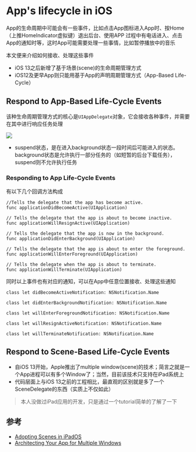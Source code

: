 # App's lifecycle in iOS

App的生命周期中可能会有一些事件，比如点击App图标进入App时、按Home（上推HomeIndicator虚拟键）退出后台、使用APP
过程中有电话进入、点击App的通知时等，这时App可能需要处理一些事情，比如暂停播放中的音乐

本文便来介绍如何接收、处理这些事件

- iOS 13之后新增了基于场景(scene)的生命周期管理方式
- iOS12及更早App则只能用基于App的声明周期管理方式（App-Based Life-Cycle）

## Respond to App-Based Life-Cycle Events

该种生命周期管理方式的核心是`UIAppDelegate`对象，它会接收各种事件，并需要在其中进行响应任务处理

![](https://github.com/songgeb/I-Love-iOS/blob/master/Images/app-state_dark.png?raw=true)

- suspend状态，是在进入background状态一段时间后可能进入的状态。background状态是允许执行一部分任务的（如短暂的后台下载任务），suspend则不允许执行任务

### Responding to App Life-Cycle Events

有以下几个回调方法构成

```
//Tells the delegate that the app has become active.
func applicationDidBecomeActive(UIApplication)

// Tells the delegate that the app is about to become inactive.
func applicationWillResignActive(UIApplication)

// Tells the delegate that the app is now in the background.
func applicationDidEnterBackground(UIApplication)

// Tells the delegate that the app is about to enter the foreground.
func applicationWillEnterForeground(UIApplication)

// Tells the delegate when the app is about to terminate.
func applicationWillTerminate(UIApplication)
```

同时以上事件也有对应的通知，可以在App中任意位置接收、处理这些通知

```
class let didBecomeActiveNotification: NSNotification.Name

class let didEnterBackgroundNotification: NSNotification.Name

class let willEnterForegroundNotification: NSNotification.Name

class let willResignActiveNotification: NSNotification.Name

class let willTerminateNotification: NSNotification.Name
```


## Respond to Scene-Based Life-Cycle Events

- 自iOS 13开始，Apple推出了multiple window(scene)的技术；简言之就是一个App进程可以有多个Window了；当然，目前该技术只支持在iPad系统上
- 代码层面上与iOS 13之前的工程相比，最直观的区别就是多了一个SceneDelegate的东西（实质上不仅如此）

> 本人没做过iPad应用的开发，只是通过一个tutorial简单的了解了一下

## 参考
- [Adopting Scenes in iPadOS](https://www.raywenderlich.com/5814609-adopting-scenes-in-ipados#toc-anchor-007)
- [Architecting Your App for Multiple Windows](https://developer.apple.com/videos/play/wwdc2019/258/)
